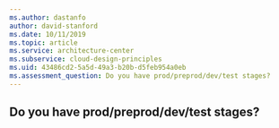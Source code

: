 ```yaml
---
ms.author: dastanfo
author: david-stanford
ms.date: 10/11/2019
ms.topic: article
ms.service: architecture-center
ms.subservice: cloud-design-principles
ms.uid: 43486cd2-5a5d-49a3-b20b-d5feb954a0eb
ms.assessment_question: Do you have prod/preprod/dev/test stages? 
---
```

## Do you have prod/preprod/dev/test stages? 


